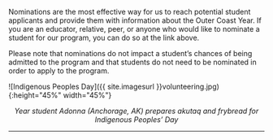 Nominations are the most effective way for us to reach potential student applicants and provide them with information about the Outer Coast Year. If you are an educator, relative, peer, or anyone who would like to nominate a student for our program, you can do so at the link above.

Please note that nominations do not impact a student’s chances of being admitted to the program and that students do not need to be nominated in order to apply to the program.

<!-- This inserts the photo of students -->
![Indigenous Peoples Day]({{ site.imagesurl }}volunteering.jpg){:height="45%" width="45%"}

<div align="center"><em>Year student Adonna (Anchorage, AK) prepares akutaq and frybread for Indigenous Peoples’ Day</em></div>

***
